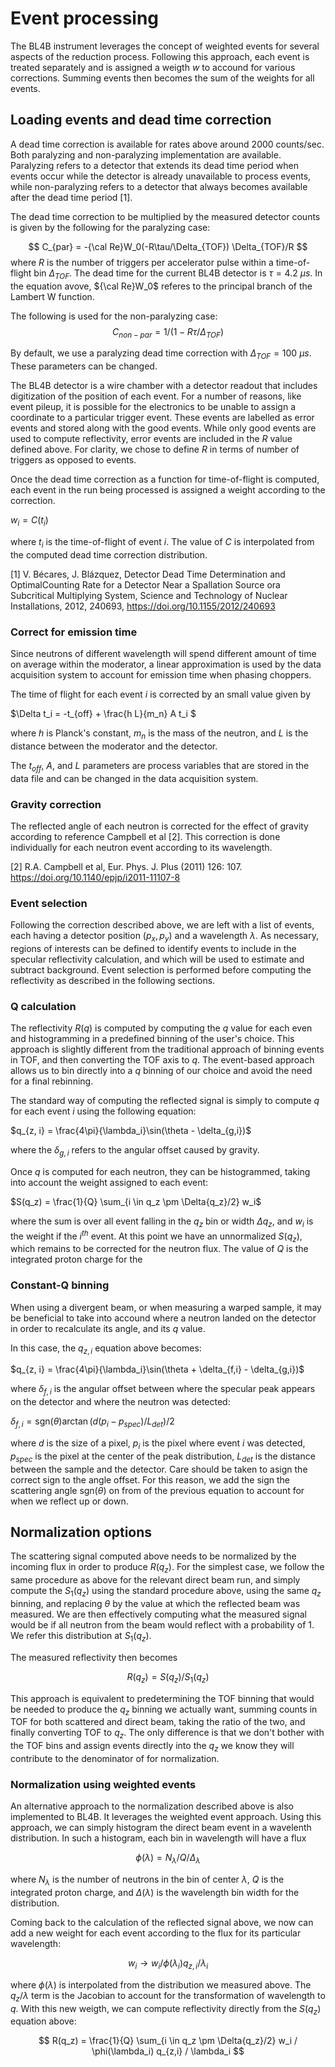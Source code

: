 # Event processing
The BL4B instrument leverages the concept of weighted events for several aspects of
the reduction process. Following this approach, each event is treated separately and is
assigned a weigth $w$ to accound for various corrections. Summing events then becomes the
sum of the weights for all events.

## Loading events and dead time correction
A dead time correction is available for rates above around 2000 counts/sec. Both
paralyzing and non-paralyzing implementation are available. Paralyzing refers to a detector
that extends its dead time period when events occur while the detector is already unavailable
to process events, while non-paralyzing refers to a detector that always becomes available
after the dead time period [1].

The dead time correction to be multiplied by the measured detector counts is given by
the following for the paralyzing case:

$$
C_{par} = -{\cal Re}W_0(-R\tau/\Delta_{TOF}) \Delta_{TOF}/R
$$
where $R$ is the number of triggers per accelerator pulse within a time-of-flight bin $\Delta_{TOF}$.
The dead time for the current BL4B detector is $\tau=4.2$ $\mu s$. In the equation avove, ${\cal Re}W_0$ referes to the principal branch of the Lambert W function.

The following is used for the non-paralyzing case:
$$
C_{non-par} = 1/(1-R\tau/\Delta_{TOF})
$$

By default, we use a paralyzing dead time correction with $\Delta_{TOF}=100$ $\mu s$. These parameters can be changed.

The BL4B detector is a wire chamber with a detector readout that includes digitization of the
position of each event. For a number of reasons, like event pileup, it is possible for the 
electronics to be unable to assign a coordinate to a particular trigger event. These events are
labelled as error events and stored along with the good events. While only good events are used
to compute reflectivity, error events are included in the $R$ value defined above. For clarity, we chose to define $R$ in terms of number of triggers as opposed to events.

Once the dead time correction as a function for time-of-flight is computed, each event
in the run being processed is assigned a weight according to the correction. 

$w_i = C(t_i)$

where $t_i$ is the time-of-flight of event $i$. The value of $C$ is interpolated from the 
computed dead time correction distribution.

[1] V. Bécares, J. Blázquez, Detector Dead Time Determination and OptimalCounting Rate for a Detector Near a Spallation Source ora Subcritical Multiplying System, Science and Technology of Nuclear Installations, 2012, 240693, https://doi.org/10.1155/2012/240693

### Correct for emission time
Since neutrons of different wavelength will spend different amount of time on average
within the moderator, a linear approximation is used by the data acquisition system to
account for emission time when phasing choppers.

The time of flight for each event $i$ is corrected by an small value given by

$\Delta t_i = -t_{off} +  \frac{h L}{m_n} A  t_i $

where $h$ is Planck's constant, $m_n$ is the mass of the neutron, and $L$ is the distance
between the moderator and the detector.

The $t_{off}$, $A$, and $L$ parameters are process variables that are stored in the
data file and can be changed in the data acquisition system.

### Gravity correction
The reflected angle of each neutron is corrected for the effect of gravity according to
reference Campbell et al [2]. This correction is done individually for each neutron event according to its wavelength. 

[2] R.A. Campbell et al, Eur. Phys. J. Plus (2011) 126: 107. https://doi.org/10.1140/epjp/i2011-11107-8

### Event selection
Following the correction described above, we are left with a list of events, each having
a detector position ($p_x, p_y$) and a wavelength $\lambda$.
As necessary, regions of interests can be defined to identify events to include in the specular
reflectivity calculation, and which will be used to estimate and subtract background.
Event selection is performed before computing the reflectivity as described in the following sections.

### Q calculation
The reflectivity $R(q)$ is computed by computing the $q$ value for each even and histogramming
in a predefined binning of the user's choice. This approach is slightly different from the
traditional approach of binning events in TOF, and then converting the TOF axis to $q$.
The event-based approach allows us to bin directly into a $q$ binning of our choice and avoid
the need for a final rebinning.

The standard way of computing the reflected signal is simply to compute $q$ for each event $i$
using the following equation:

$q_{z, i} = \frac{4\pi}{\lambda_i}\sin(\theta - \delta_{g,i})$

where the $\delta_{g,i}$ refers to the angular offset caused by gravity.

Once $q$ is computed for each neutron, they can be histogrammed, taking into account the
weight assigned to each event:

$S(q_z) = \frac{1}{Q} \sum_{i \in q_z \pm \Delta{q_z}/2}  w_i$

where the sum is over all event falling in the $q_z$ bin or width $\Delta q_z$, and $w_i$ is the 
weight if the $i^{th}$ event. At this point we have an unnormalized $S(q_z)$, which remains to be
corrected for the neutron flux. The value of $Q$ is the integrated proton charge for the

### Constant-Q binning
When using a divergent beam, or when measuring a warped sample, it may be beneficial to take 
into accound where a neutron landed on the detector in order to recalculate its angle, and its
$q$ value.

In this case, the $q_{z, i}$ equation above becomes:

$q_{z, i} = \frac{4\pi}{\lambda_i}\sin(\theta + \delta_{f,i} - \delta_{g,i})$

where $\delta_{f,i}$ is the angular offset between where the specular peak appears on the
detector and where the neutron was detected:

$\delta_{f,i} = \mathrm{sgn}(\theta)\arctan(d(p_i-p_{spec})/L_{det})/2$

where $d$ is the size of a pixel, $p_i$ is the pixel where event $i$ was detected,
$p_{spec}$ is the pixel at the center of the peak distribution, $L_{det}$ is the distance
between the sample and the detector. Care should be taken to asign the correct sign to
the angle offset. For this reason, we add the sign the scattering angle $\mathrm{sgn}(\theta)$ on from of the
previous equation to account for when we reflect up or down.


## Normalization options
The scattering signal computed above needs to be normalized by the incoming flux in order
to produce $R(q_z)$. For the simplest case, we follow the same procedure as above for the 
relevant direct beam run, and simply compute the $S_1(q_z)$ using the standard procedure above,
using the same $q_z$ binning,
and replacing $\theta$ by the value at which the reflected beam was measured. We are then effectively computing what the measured signal would be if all neutron from the beam would reflect with a probability of 1. We refer this distribution at $S_1(q_z)$.

The measured reflectivity then becomes

$$
    R(q_z) = S(q_z) / S_1(q_z)
$$

This approach is equivalent to predetermining the TOF binning that would be needed to produce
the $q_z$ binning we actually want, summing counts in TOF for both scattered and direct beam, 
taking the ratio of the two, and finally converting TOF to $q_z$. The only difference is that we
don't bother with the TOF bins and assign events directly into the $q_z$ we know they will contribute to the denominator of for normalization.

### Normalization using weighted events
An alternative approach to the normalization described above is also implemented to BL4B.
It leverages the weighted event approach. Using this approach, we can simply histogram the direct
beam event in a wavelenth distribution. In such a histogram, each bin in wavelength will have 
a flux

$$\phi(\lambda) = N_{\lambda} / Q / \Delta_{\lambda}$$

where $N_{\lambda}$ is the number of neutrons in the bin of center $\lambda$, $Q$ is the
integrated proton charge, and $\Delta(\lambda)$ is the wavelength bin width for the distribution.

Coming back to the calculation of the reflected signal above, we now can add a new weight for 
each event according to the flux for its particular wavelength:

$$
w_i \rightarrow w_i / \phi(\lambda_i) q_{z,i} / \lambda_i
$$

where $\phi(\lambda)$ is interpolated from the distribution we measured above. The $q_z/\lambda$
term is the Jacobian to account for the transformation of wavelength to $q$.
With this new weigth, we can compute reflectivity directly from the $S(q_z)$ equation above:

$$
R(q_z) = \frac{1}{Q} \sum_{i \in q_z \pm \Delta{q_z}/2}  w_i / \phi(\lambda_i) q_{z,i} / \lambda_i
$$